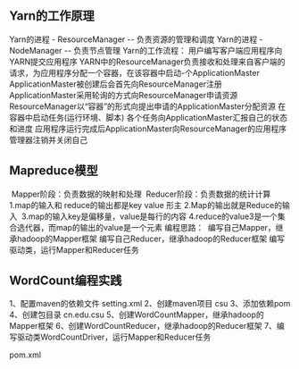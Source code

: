 ## Yarn的工作原理

   Yarn的进程 - ResourceManager -- 负责资源的管理和调度
   Yarn的进程 - NodeManager     -- 负责节点管理
   Yarn的工作流程：
     用户编写客户端应用程序向YARN提交应用程序
     YARN中的ResourceManager负责接收和处理来自客户端的请求，为应用程序分配一个容器，在该容器中启动-个ApplicationMaster
     ApplicationMaster被创建后会首先向ResourceManager注册
     ApplicationMaster采用轮询的方式向ResourceManager申请资源
     ResourceManager以“容器”的形式向提出申请的ApplicationMaster分配资源
     在容器中启动任务(运行环境、脚本)
     各个任务向ApplicationMaster汇报自己的状态和进度
     应用程序运行完成后ApplicationMaster向ResourceManager的应用程序管理器注销并关闭自己
	 

## Mapreduce模型

​    Mapper阶段：负责数据的映射和处理
​	Reducer阶段：负责数据的统计计算
​    1.map的输入和 reduce的输出都是key value 形主
​    2.Map的输出就是Reduce的输入
​    3.map的输入key是偏移量，value是每行的内容
​	4.reduce的value3是一个集合选代器，而map的输出的value是一个元素
​	编程思路：
​	编写自己Mapper，继承hadoop的Mapper框架
​	编写自己Reducer，继承hadoop的Reducer框架
​	编写驱动类，运行Mapper和Reducer任务

## WordCount编程实践

   1、配置maven的依赖文件 setting.xml
   2、创建maven项目 csu
   3、添加依赖pom
   4、创建包目录 cn.edu.csu
   5、创建WordCountMapper，继承hadoop的Mapper框架
   6、创建WordCountReducer，继承hadoop的Reducer框架
   7、编写驱动类WordCountDriver，运行Mapper和Reducer任务

   pom.xml

